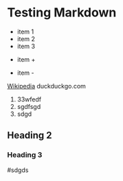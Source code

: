 # Testing Markdown

* item 1
* item 2
* item 3
+ item +
- item -

[Wikipedia](http://wikipedia.org)
duckduckgo.com

1. 33wfedf
2. sgdfsgd
3. sdgd

## Heading 2
### Heading 3

#sdgds
